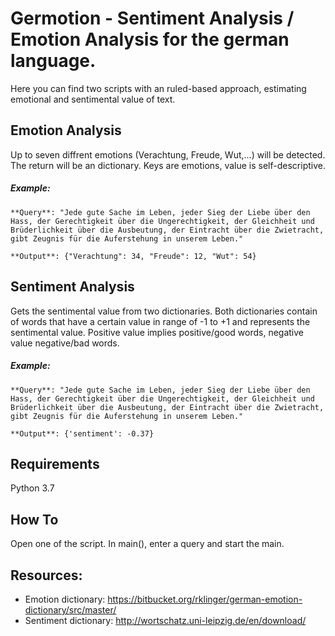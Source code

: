 # Germotion - Sentiment Analysis / Emotion Analysis for the german language.

Here you can find two scripts with an ruled-based approach, estimating emotional and sentimental value of text.

## Emotion Analysis
Up to seven diffrent emotions (Verachtung, Freude, Wut,...) will be detected. The return will be an dictionary. Keys are emotions, value is self-descriptive. 
##### Example: 

	**Query**: "Jede gute Sache im Leben, jeder Sieg der Liebe über den Hass, der Gerechtigkeit über die Ungerechtigkeit, der Gleichheit und Brüderlichkeit über die Ausbeutung, der Eintracht über die Zwietracht, gibt Zeugnis für die Auferstehung in unserem Leben."

	**Output**: {"Verachtung": 34, "Freude": 12, "Wut": 54}

## Sentiment Analysis
Gets the sentimental value from two dictionaries. Both dictionaries contain of words that have a certain value in range of -1 to +1 and represents the sentimental value. 
Positive value implies positive/good words, negative value negative/bad words. 
##### Example: 

	**Query**: "Jede gute Sache im Leben, jeder Sieg der Liebe über den Hass, der Gerechtigkeit über die Ungerechtigkeit, der Gleichheit und Brüderlichkeit über die Ausbeutung, der Eintracht über die Zwietracht, gibt Zeugnis für die Auferstehung in unserem Leben."

	**Output**: {'sentiment': -0.37}

## Requirements 
Python 3.7

## How To
Open one of the script. In main(), enter a query and start the main. 

## Resources:
- Emotion dictionary: https://bitbucket.org/rklinger/german-emotion-dictionary/src/master/
- Sentiment dictionary: http://wortschatz.uni-leipzig.de/en/download/


